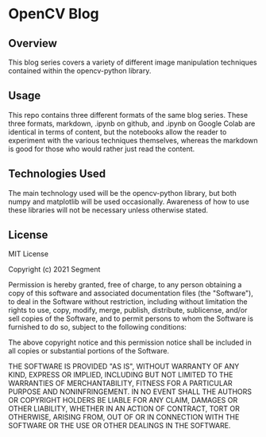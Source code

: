 # OpenCV Blog

## Overview

This blog series covers a variety of different image manipulation techniques contained within the opencv-python library.

## Usage

This repo contains three different formats of the same blog series. These three formats, markdown, .ipynb on github, and .ipynb on Google Colab are identical in terms of content, but the notebooks allow the reader to experiment with the various techniques themselves, whereas the markdown is good for those who would rather just read the content.

## Technologies Used

The main technology used will be the opencv-python library, but both numpy and matplotlib will be used occasionally. Awareness of how to use these libraries will not be necessary unless otherwise stated.

## License

MIT License

Copyright (c) 2021 Segment

Permission is hereby granted, free of charge, to any person obtaining a copy
of this software and associated documentation files (the "Software"), to deal
in the Software without restriction, including without limitation the rights
to use, copy, modify, merge, publish, distribute, sublicense, and/or sell
copies of the Software, and to permit persons to whom the Software is
furnished to do so, subject to the following conditions:

The above copyright notice and this permission notice shall be included in all
copies or substantial portions of the Software.

THE SOFTWARE IS PROVIDED "AS IS", WITHOUT WARRANTY OF ANY KIND, EXPRESS OR
IMPLIED, INCLUDING BUT NOT LIMITED TO THE WARRANTIES OF MERCHANTABILITY,
FITNESS FOR A PARTICULAR PURPOSE AND NONINFRINGEMENT. IN NO EVENT SHALL THE
AUTHORS OR COPYRIGHT HOLDERS BE LIABLE FOR ANY CLAIM, DAMAGES OR OTHER
LIABILITY, WHETHER IN AN ACTION OF CONTRACT, TORT OR OTHERWISE, ARISING FROM,
OUT OF OR IN CONNECTION WITH THE SOFTWARE OR THE USE OR OTHER DEALINGS IN THE
SOFTWARE.
